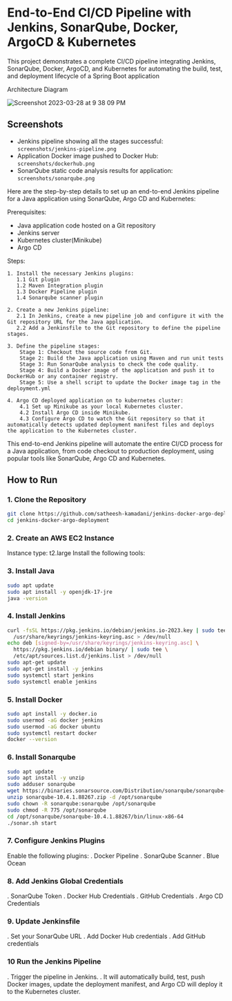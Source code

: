 # End-to-End CI/CD Pipeline with Jenkins, SonarQube, Docker, ArgoCD & Kubernetes

This project demonstrates a complete CI/CD pipeline integrating Jenkins, SonarQube, Docker, ArgoCD, and Kubernetes for automating the build, test, and deployment lifecycle of a Spring Boot application

Architecture Diagram

![Screenshot 2023-03-28 at 9 38 09 PM](https://user-images.githubusercontent.com/43399466/228301952-abc02ca2-9942-4a67-8293-f76647b6f9d8.png)

## Screenshots

- Jenkins pipeline showing all the stages successful: `screenshots/jenkins-pipeline.png`
- Application Docker image pushed to Docker Hub: `screenshots/dockerhub.png`
- SonarQube static code analysis results for application: `screenshots/sonarqube.png`

Here are the step-by-step details to set up an end-to-end Jenkins pipeline for a Java application using SonarQube, Argo CD and Kubernetes:

Prerequisites:

   -  Java application code hosted on a Git repository
   -  Jenkins server
   -  Kubernetes cluster(Minikube)
   -  Argo CD


Steps:

    1. Install the necessary Jenkins plugins:
       1.1 Git plugin
       1.2 Maven Integration plugin
       1.3 Docker Pipeline plugin
       1.4 Sonarqube scanner plugin

    2. Create a new Jenkins pipeline:
       2.1 In Jenkins, create a new pipeline job and configure it with the Git repository URL for the Java application.
       2.2 Add a Jenkinsfile to the Git repository to define the pipeline stages.

    3. Define the pipeline stages:
        Stage 1: Checkout the source code from Git.
        Stage 2: Build the Java application using Maven and run unit tests
        Stage 3: Run SonarQube analysis to check the code quality.
        Stage 4: Build a Docker image of the application and push it to DockerHub or any container registry.
        Stage 5: Use a shell script to update the Docker image tag in the deployment.yml

    4. Argo CD deployed application on to kubernetes cluster:
        4.1 Set up Minikube as your local Kubernetes cluster.
        4.2 Install Argo CD inside Minikube. 
        4.3 Configure Argo CD to watch the Git repository so that it automatically detects updated deployment manifest files and deploys the application to the Kubernetes cluster.

This end-to-end Jenkins pipeline will automate the entire CI/CD process for a Java application, from code checkout to production deployment, using popular tools like SonarQube, Argo CD and Kubernetes.

## How to Run

### 1. Clone the Repository
```bash
git clone https://github.com/satheesh-kamadani/jenkins-docker-argo-deployment.git
cd jenkins-docker-argo-deployment
```
### 2. Create an AWS EC2 Instance
Instance type: t2.large
Install the following tools:

### 3. Install Java
```bash
sudo apt update
sudo apt install -y openjdk-17-jre
java -version
```
### 4. Install Jenkins
```bash
curl -fsSL https://pkg.jenkins.io/debian/jenkins.io-2023.key | sudo tee \
  /usr/share/keyrings/jenkins-keyring.asc > /dev/null
echo deb [signed-by=/usr/share/keyrings/jenkins-keyring.asc] \
  https://pkg.jenkins.io/debian binary/ | sudo tee \
  /etc/apt/sources.list.d/jenkins.list > /dev/null
sudo apt-get update
sudo apt-get install -y jenkins
sudo systemctl start jenkins
sudo systemctl enable jenkins
```
### 5. Install Docker
```bash
sudo apt install -y docker.io
sudo usermod -aG docker jenkins
sudo usermod -aG docker ubuntu
sudo systemctl restart docker
docker --version
```
### 6. Install Sonarqube
```bash
sudo apt update
sudo apt install -y unzip
sudo adduser sonarqube
wget https://binaries.sonarsource.com/Distribution/sonarqube/sonarqube-10.4.1.88267.zip
unzip sonarqube-10.4.1.88267.zip -d /opt/sonarqube
sudo chown -R sonarqube:sonarqube /opt/sonarqube
sudo chmod -R 775 /opt/sonarqube
cd /opt/sonarqube/sonarqube-10.4.1.88267/bin/linux-x86-64
./sonar.sh start
```
### 7. Configure Jenkins Plugins
   Enable the following plugins:
   . Docker Pipeline
   . SonarQube Scanner
   . Blue Ocean

### 8. Add Jenkins Global Credentials
   . SonarQube Token
   . Docker Hub Credentials
   . GitHub Credentials
   . Argo CD Credentials

### 9. Update Jenkinsfile
   . Set your SonarQube URL
   . Add Docker Hub credentials
   . Add GitHub credentials

### 10 Run the Jenkins Pipeline
   . Trigger the pipeline in Jenkins.
   . It will automatically build, test, push Docker images, update the deployment manifest, and Argo CD will deploy it to the Kubernetes cluster.